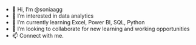 - 👋 Hi, I’m @soniaagg
- 👀 I’m interested in data analytics
- 🌱 I’m currently learning Excel, Power BI, SQL, Python
- 💞️ I’m looking to collaborate for new learning and working opportunities
- 📫 Connect with me.

<!---
soniaagg/soniaagg is a ✨ special ✨ repository because its `README.md` (this file) appears on your GitHub profile.
You can click the Preview link to take a look at your changes.
--->
